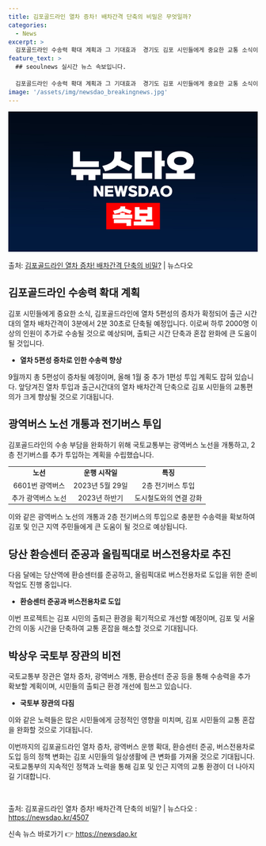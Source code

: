 ```yaml
---
title: 김포골드라인 열차 증차! 배차간격 단축의 비밀은 무엇일까?
categories:
  - News
excerpt: >
  김포골드라인 수송력 확대 계획과 그 기대효과  경기도 김포 시민들에게 중요한 교통 소식이 전해졌습니다. 오는…
feature_text: >
  ## seoulnews 실시간 뉴스 속보입니다.

  김포골드라인 수송력 확대 계획과 그 기대효과  경기도 김포 시민들에게 중요한 교통 소식이 전해졌습니다. 오는…
image: '/assets/img/newsdao_breakingnews.jpg'
---
```


![뉴스다오 속보](/assets/img/newsdao_breakingnews.jpg)

<p>출처: <a href="https://newsdao.kr/4507" rel="dofollow">김포골드라인 열차 증차! 배차간격 단축의 비밀?</a> | 뉴스다오</p>

<h2 data-ke-size="size26">김포골드라인 수송력 확대 계획</h2>
김포 시민들에게 중요한 소식, 김포골드라인에 열차 5편성의 증차가 확정되어 출근 시간대의 열차 배차간격이 3분에서 2분 30초로 단축될 예정입니다. 이로써 하루 2000명 이상의 인원이 추가로 수송될 것으로 예상되며, 출퇴근 시간 단축과 혼잡 완화에 큰 도움이 될 것입니다.

<ul>
  <li><b>열차 5편성 증차로 인한 수송력 향상</b></li>
</ul>

<p data-ke-size="size16">9월까지 총 5편성이 증차될 예정이며, 올해 1월 중 추가 1편성 투입 계획도 잡혀 있습니다. 앞당겨진 열차 투입과 출근시간대의 열차 배차간격 단축으로 김포 시민들의 교통편의가 크게 향상될 것으로 기대됩니다.</p>

<h2 data-ke-size="size26">광역버스 노선 개통과 전기버스 투입</h2>
김포골드라인의 수송 부담을 완화하기 위해 국토교통부는 광역버스 노선을 개통하고, 2층 전기버스를 추가 투입하는 계획을 수립했습니다.

<table>
  <tr>
    <td style="text-align: center; height: 17px;"><b>노선</b></td>
    <td style="text-align: center; height: 17px;"><b>운행 시작일</b></td>
    <td style="text-align: center; height: 17px;"><b>특징</b></td>
  </tr>
  <tr>
    <td style="text-align: center; height: 17px;">6601번 광역버스</td>
    <td style="text-align: center; height: 17px;">2023년 5월 29일</td>
    <td style="text-align: center; height: 17px;">2층 전기버스 투입</td>
  </tr>
  <tr>
    <td style="text-align: center; height: 17px;">추가 광역버스 노선</td>
    <td style="text-align: center; height: 17px;">2023년 하반기</td>
    <td style="text-align: center; height: 17px;">도시철도와의 연결 강화</td>
  </tr>
</table>

<p data-ke-size="size16">이와 같은 광역버스 노선의 개통과 2층 전기버스의 투입으로 충분한 수송력을 확보하여 김포 및 인근 지역 주민들에게 큰 도움이 될 것으로 예상됩니다.</p>

<h2 data-ke-size="size26">당산 환승센터 준공과 올림픽대로 버스전용차로 추진</h2>
다음 달에는 당산역에 환승센터를 준공하고, 올림픽대로 버스전용차로 도입을 위한 준비 작업도 진행 중입니다.

<ul>
  <li><b>환승센터 준공과 버스전용차로 도입</b></li>
</ul>

<p data-ke-size="size16">이번 프로젝트는 김포 시민의 출퇴근 환경을 획기적으로 개선할 예정이며, 김포 및 서울 간의 이동 시간을 단축하여 교통 혼잡을 해소할 것으로 기대됩니다.</p>

<h2 data-ke-size="size26">박상우 국토부 장관의 비전</h2>
국토교통부 장관은 열차 증차, 광역버스 개통, 환승센터 준공 등을 통해 수송력을 추가 확보할 계획이며, 시민들의 출퇴근 환경 개선에 힘쓰고 있습니다.

<ul>
  <li><b>국토부 장관의 다짐</b></li>
</ul>

<p data-ke-size="size16">이와 같은 노력들은 많은 시민들에게 긍정적인 영향을 미치며, 김포 시민들의 교통 혼잡을 완화할 것으로 기대됩니다.</p>

이번까지의 김포골드라인 열차 증차, 광역버스 운행 확대, 환승센터 준공, 버스전용차로 도입 등의 정책 변화는 김포 시민들의 일상생활에 큰 변화를 가져올 것으로 기대됩니다. 국토교통부의 지속적인 정책과 노력을 통해 김포 및 인근 지역의 교통 환경이 더 나아지길 기대합니다.

<p data-ke-size="size16">&nbsp;</p>

출처: 김포골드라인 열차 증차! 배차간격 단축의 비밀? | 뉴스다오 : <a href="https://newsdao.kr/4507">https://newsdao.kr/4507</a>
 

신속 뉴스 바로가기 👉 <a href="https://newsdao.kr" rel="dofollow">https://newsdao.kr</a>



